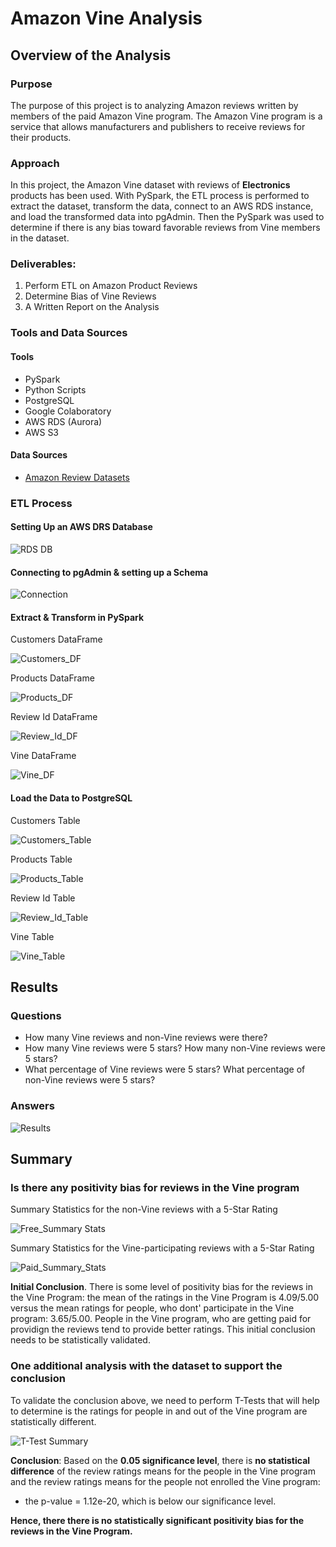 # Amazon Vine Analysis

## Overview of the Analysis

### Purpose

The purpose of this project is to analyzing Amazon reviews written by members of the paid Amazon Vine program. The Amazon Vine program is a service that allows manufacturers and publishers to receive reviews for their products. 

### Approach

In this project, the Amazon Vine dataset with reviews of **Electronics** products has been used. With PySpark, the ETL process is performed to extract the dataset, transform the data, connect to an AWS RDS instance, and load the transformed data into pgAdmin. Then the PySpark was used to determine if there is any bias toward favorable reviews from Vine members in the dataset. 

### Deliverables: 

1. Perform ETL on Amazon Product Reviews
2. Determine Bias of Vine Reviews
3. A Written Report on the Analysis 

### Tools and Data Sources

#### Tools

- PySpark
- Python Scripts
- PostgreSQL
- Google Colaboratory
- AWS RDS (Aurora)
- AWS S3

#### Data Sources

- [Amazon Review Datasets](https://s3.amazonaws.com/amazon-reviews-pds/tsv/index.txt)

### ETL Process

#### Setting Up an AWS DRS Database

![RDS DB](/Resources/aws_rds_db.png)

#### Connecting to pgAdmin & setting up a Schema

![Connection](/Resources/aws_server_connection_from_pgadmin.png)

#### Extract & Transform in PySpark

Customers DataFrame

![Customers_DF](/Resources/c_df.png)

Products DataFrame

![Products_DF](/Resources/p_df.png)

Review Id DataFrame

![Review_Id_DF](/Resources/r_df.png)

Vine DataFrame

![Vine_DF](/Resources/v_df.png)

#### Load the Data to PostgreSQL

Customers Table

![Customers_Table](/Resources/customers_table.png)

Products Table

![Products_Table](/Resources/products_table.png)

Review Id Table

![Review_Id_Table](/Resources/review_id_table.png)

Vine Table

![Vine_Table](/Resources/vine_table.png)

## Results

### Questions

- How many Vine reviews and non-Vine reviews were there? 
- How many Vine reviews were 5 stars? How many non-Vine reviews were 5 stars? 
- What percentage of Vine reviews were 5 stars? What percentage of non-Vine reviews were 5 stars?

### Answers

![Results](/Resources/vine_reviews_5_star.png)

## Summary

### Is there any positivity bias for reviews in the Vine program

Summary Statistics for the non-Vine reviews with a 5-Star Rating

![Free_Summary Stats](/Resources/free_summary_stats.png)

Summary Statistics for the Vine-participating reviews with a 5-Star Rating

![Paid_Summary_Stats](/Resources/paid_summary_stats.png)

**Initial Conclusion**. There is some level of positivity bias for the reviews in the Vine Program:  the mean of the ratings in the Vine Program is 4.09/5.00 versus the mean ratings for people, who dont' participate in the Vine program: 3.65/5.00. People in the Vine program, who are getting paid for providign the reviews tend to provide better ratings. This initial conclusion needs to be statistically validated.

### One additional analysis with the dataset to support the conclusion

To validate the conclusion above, we need to perform T-Tests that will help to determine is the ratings for people in and out of the Vine program are statistically different. 

![T-Test Summary](/Resources/2-sample_t_test.png)

**Conclusion**: Based on the **0.05 significance level**, there is **no statistical difference** of the review ratings means for the people in the Vine program and the review ratings means for the people not enrolled the Vine program: 

- the p-value = 1.12e-20, which is below our significance level.

**Hence, there there is no statistically significant positivity bias for the reviews in the Vine Program.**

